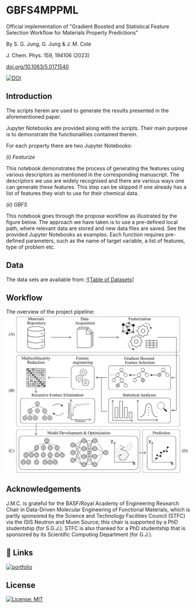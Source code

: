 # GBFS4MPPML
Official implementation of "Gradient Boosted and Statistical Feature Selection Workflow for Materials Property Predictions"

By S. G. Jung, G. Jung & J. M. Cole

J. Chem. Phys. 159, 194106 (2023) 

[doi.org/10.1063/5.0171540](https://doi.org/10.1063/5.0171540)

[![DOI](https://zenodo.org/badge/649318509.svg)](https://zenodo.org/doi/10.5281/zenodo.10040457)

## Introduction

The scripts herein are used to generate the results presented in the aforementioned paper. 

Jupyter Notebooks are provided along with the scripts. Their main purpose is to demonstrate the functionalities contained therein. 

For each property there are two Jupyter Notebooks: 

*(i) Featurize*

This notebook demonstrates the process of generating the features using various descriptors as mentioned in the corresponding manuscript. 
The descriptors we use are widely recognised and there are various ways one can generate these features. 
This step can be skipped if one already has a list of features they wish to use for their chemical data. 

*(ii) GBFS*

This notebook goes through the propose workflow as illustrated by the figure below. 
The approach we have taken is to use a pre-defined local path, where relevant data are stored and new data files are saved. See the provided Jupyter Notebooks as examples.
Each function requires pre-defined parameters, such as the name of target variable, a list of features, type of problem etc.


## Data

The data sets are available from: [![Table of Datasets]](https://hackingmaterials.lbl.gov/matminer/dataset_summary.html) 


## Workflow
The overview of the project pipeline:
![F1](Figures/FS_pipeline_v4.png)


## Acknowledgements
J.M.C. is grateful for the BASF/Royal Academy of Engineering Research Chair in Data-Driven Molecular Engineering of Functional Materials, which is partly sponsored by the Science and Technology Facilities Council (STFC) via the ISIS Neutron and Muon Source; this chair is supported by a PhD studentship (for S.G.J.). STFC is also thanked for a PhD studentship that is sponsored by its Scientific Computing Department (for G.J.).

## 🔗 Links
[![portfolio](https://img.shields.io/badge/Research_group-000?style=for-the-badge&logo=ko-fi&logoColor=white)](http://www.mole.phy.cam.ac.uk/)



## License
[![License: MIT](https://img.shields.io/badge/License-MIT-yellow.svg)](https://opensource.org/licenses/MIT)

